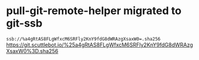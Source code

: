# pull-git-remote-helper migrated to git-ssb

`ssb://%a4gRtAS8FLgWfxcM6SRFly2KnY9fdG8dWRAzgXsaxW0=.sha256`
https://git.scuttlebot.io/%25a4gRtAS8FLgWfxcM6SRFly2KnY9fdG8dWRAzgXsaxW0%3D.sha256
